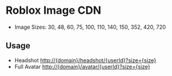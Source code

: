 # Roblox Image CDN

- Image Sizes: 30, 48, 60, 75, 100, 110, 140, 150, 352, 420, 720

## Usage

- Headshot [http://{domain}/headshot/{userId}?size={size}](http://127.0.0.1:1313/headshot/1877006416?size=352)
- Full Avatar [http://{domain}/avatar/{userId}?size={size}](http://127.0.0.1:1313/avatar/1877006416?size=352)
